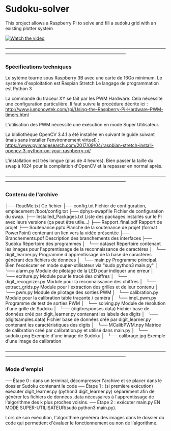# Sudoku-solver
This project allows a Raspberry Pi to solve and fill a sudoku grid with an existing plotter system

[![Watch the video](https://lh4.googleusercontent.com/8v2a_u0yyfoc89XFM1FTs5Xo4fILJNH8sscSUkjF2ShYMvPKcu8_jMNuenYZRB6fXMiC1ABwEZlLG8Gkndg9=w1920-h1080-n-k-rw)](https://drive.google.com/open?id=1vr8ph6N277OrLa1NCr08aWasJZEI5jlR)

———————————————————————————————————————————————————————————————
### Spécifications techniques ###

Le sytème tourne sous Raspberry 3B avec une carte de 16Go minimum.
Le système d'exploitation est Raspian Stretch
Le langage de programmation est Python 3

La commande du traceur XY se fait par les PWM Hardware.
Cela nécessite une configuration particulière.
Il faut suivre la procédure décrite ici :
http://www.jumpnowtek.com/rpi/Using-the-Raspberry-Pi-Hardware-PWM-timers.html

L'utilisation des PWM nécessite une exécution en mode Super Utilisateur.

La bibliothèque OpenCV 3.4.1 a été installée en suivant le guide suivant
(mais sans installer l'environnement virtuel) :
https://www.pyimagesearch.com/2017/09/04/raspbian-stretch-install-opencv-3-python-on-your-raspberry-pi/

L'installation est très longue (plus de 4 heures).
Bien passer la taille du swap à 1024 pour la compilation d'OpenCV
et la repasser en normal après.

———————————————————————————————————————————————————————————————
### Contenu de l'archive ###

├── ReadMe.txt					Ce fichier
├── config.txt					Fichier de configuration, emplacement /boot/config.txt
├── dphys-swapfile				Fichier de configuration du swap. 
├── Installed_Packages.txt		Liste des packages installés sur le Pi avec leurs versions (ça peut être utile...)
├── Rapport_final.pdf			Rapport de projet
├── Soutenance.pptx				Planche de la soutenance de projet (format PowerPoint) contenant un lien vers la vidéo présentée
├── Branchements.pdf			Description des branchements des interfaces
├── Sudoku						Répertoire des programmes
│   └── dataset					Répertoire contenant les images pour l'apprentissage de la reconnaissance de caractères
│   └── digit_learner.py		Programme d'apprentissage de la base de caractères générant des fichiers de données
│   └── main.py					Programme principal. Bien l'excécuter en mode super-utilisateur via "sudo python3 main.py"
│   └── alarm.py				Module de pilotage de la LED pour indiquer une erreur
│   └── ecriture.py				Module pour le tracé des chiffres
│   └── digit_recognizer.py		Module pour la reconnaissance des chiffres
│   └── extract_grids.py		Module pour l'extraction des grilles et de leur contenu
│   └── pwm.py					Module de pilotage des sorties PWM
│   └── calibration.py			Module pour la calibration table traçante / caméra
│   └── impl_pwm.py				Programme de test de sorties PWM
│   └── solving.py				Module de résolution d'une grille de Sudoku
│   └── (digitresponses.data)	Fichier base de données créé par digit_learner.py contenant les labels des digits
│   └── (digitsamples.data)		Fichier base de données créé par digit_learner.py contenant les caractéristiques des digits
│   └── MCalibPWM.npy			Matrice de calibration créé par calibration.py et utilisé dans main.py
│   └── sudoku.png				Exemple d'une image de Sudoku
│   └── calibrage.jpg			Exemple d'une image de calibration

———————————————————————————————————————————————————————————————
### Mode d'emploi ###

── Étape 0 : dans un terminal, décompresser l'archive et se placer dans le dossier Sudoku contenant le code
── Étape 1 : (si première exécution) exécuter digit_learner.py (python3 digit_learner.py) séparément afin de générer les fichiers de données .data nécessaires à l'apprentissage de l'algorithme des k plus proches voisins.
── Étape 2 : exécuter main.py EN MODE SUPER-UTILISATEUR(sudo python3 main.py).

Lors de son exécution, l'algorithme génèrera des images dans le dossier du code qui permettent d'évaluer le fonctionnement ou non de l'algorithme.
